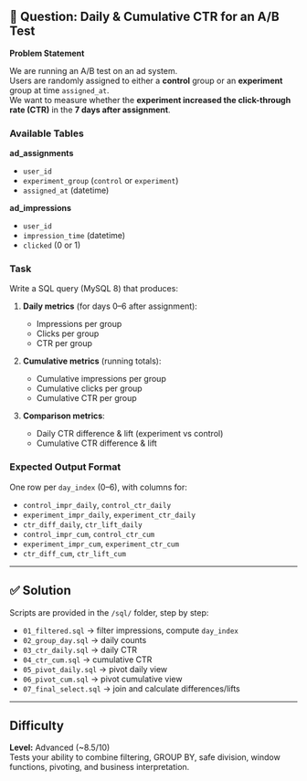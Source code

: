 

## 📌 Question: Daily & Cumulative CTR for an A/B Test

**Problem Statement**

We are running an A/B test on an ad system.  
Users are randomly assigned to either a **control** group or an **experiment** group at time `assigned_at`.  
We want to measure whether the **experiment increased the click-through rate (CTR)** in the **7 days after assignment**.

### Available Tables

**ad_assignments**
- `user_id`
- `experiment_group` (`control` or `experiment`)
- `assigned_at` (datetime)

**ad_impressions**
- `user_id`
- `impression_time` (datetime)
- `clicked` (0 or 1)

### Task

Write a SQL query (MySQL 8) that produces:

1. **Daily metrics** (for days 0–6 after assignment):  
   - Impressions per group  
   - Clicks per group  
   - CTR per group  

2. **Cumulative metrics** (running totals):  
   - Cumulative impressions per group  
   - Cumulative clicks per group  
   - Cumulative CTR per group  

3. **Comparison metrics**:  
   - Daily CTR difference & lift (experiment vs control)  
   - Cumulative CTR difference & lift  

### Expected Output Format

One row per `day_index` (0–6), with columns for:

- `control_impr_daily`, `control_ctr_daily`  
- `experiment_impr_daily`, `experiment_ctr_daily`  
- `ctr_diff_daily`, `ctr_lift_daily`  
- `control_impr_cum`, `control_ctr_cum`  
- `experiment_impr_cum`, `experiment_ctr_cum`  
- `ctr_diff_cum`, `ctr_lift_cum`  

---

## ✅ Solution

Scripts are provided in the `/sql/` folder, step by step:

- `01_filtered.sql` → filter impressions, compute `day_index`
- `02_group_day.sql` → daily counts
- `03_ctr_daily.sql` → daily CTR
- `04_ctr_cum.sql` → cumulative CTR
- `05_pivot_daily.sql` → pivot daily view
- `06_pivot_cum.sql` → pivot cumulative view
- `07_final_select.sql` → join and calculate differences/lifts

---

## Difficulty

**Level:** Advanced (~8.5/10)  
Tests your ability to combine filtering, GROUP BY, safe division, window functions, pivoting, and business interpretation.
